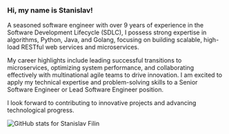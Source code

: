 ### Hi, my name is Stanislav!

A seasoned software engineer with over 9 years of experience in the Software Development Lifecycle (SDLC), I possess strong expertise in algorithms, Python, Java, and Golang, focusing on building scalable, high-load RESTful web services and microservices.

My career highlights include leading successful transitions to microservices, optimizing system performance, and collaborating effectively with multinational agile teams to drive innovation. I am excited to apply my technical expertise and problem-solving skills to a Senior Software Engineer or Lead Software Engineer position.

I look forward to contributing to innovative projects and advancing technological progress.


![GitHub stats for Stanislav Filin](https://github-readme-stats.vercel.app/api?username=stasfilin&theme=transparent&show_icons=true&count_private=true&show=prs_merged,prs_merged_percentage)
